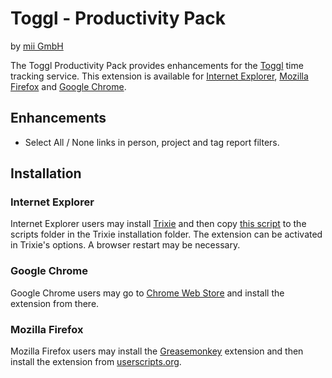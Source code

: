 Toggl - Productivity Pack
=========================
by [mii GmbH](http://www.mii.at)

The Toggl Productivity Pack provides enhancements for the [Toggl](http://www.toggl.com) time tracking service. This extension is available for [Internet Explorer](http://www.microsoft.com/windows/internet-explorer/), [Mozilla Firefox](http://www.mozilla.org/firefox/) and [Google Chrome](https://www.google.com/chrome).

Enhancements
------------

 * Select All / None links in person, project and tag report filters.

Installation
------------

### Internet Explorer

Internet Explorer users may install [Trixie](http://www.bhelpuri.net/Trixie/) and then copy [this script](https://github.com/mii-at/toggl-productivity-pack/raw/master/internet-explorer/toggl.productivity.pack.user.js) to the scripts folder in the Trixie installation folder. The extension can be activated in Trixie's options. A browser restart may be necessary.

### Google Chrome

Google Chrome users may go to [Chrome Web Store](https://chrome.google.com/webstore/detail/ehdkmhgmlehnbibjhddpfelefhhniecm) and install the extension from there.

### Mozilla Firefox

Mozilla Firefox users may install the [Greasemonkey](https://addons.mozilla.org/firefox/addon/greasemonkey/) extension and then install the extension from [userscripts.org](http://userscripts.org/scripts/show/130578).